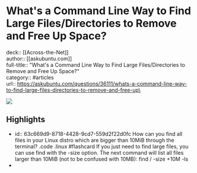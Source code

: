 # What's a Command Line Way to Find Large Files/Directories to Remove and Free Up Space?

deck:: [[Across-the-Net]]\
author:: [[askubuntu.com]]\
full-title:: "What's a Command Line Way to Find Large Files/Directories to Remove and Free Up Space?"\
category:: #articles\
url:: https://askubuntu.com/questions/36111/whats-a-command-line-way-to-find-large-files-directories-to-remove-and-free-up\

![](https://readwise-assets.s3.amazonaws.com/static/images/article0.00998d930354.png)
## Highlights
- id:: 63c669d9-8718-4428-9cd7-559d2f22d0fc
   How can you find all files in your Linux distro which are bigger than 10MiB through the terminal? .code .linux #flashcard 
    If you just need to find large files, you can use find with the -size option. The next command will list all files larger than 10MiB (not to be confused with 10MB):
     find / -size +10M -ls
-